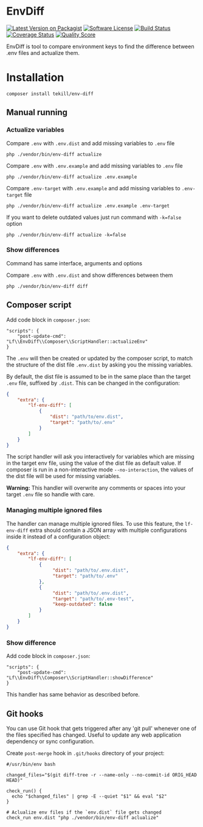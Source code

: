 # EnvDiff

[![Latest Version on Packagist][ico-version]][link-packagist]
[![Software License][ico-license]](LICENSE.md)
[![Build Status][ico-travis]][link-travis]
[![Coverage Status][ico-scrutinizer]][link-scrutinizer]
[![Quality Score][ico-code-quality]][link-code-quality]

EnvDiff is tool to compare environment keys to find the difference between .env files and actualize them.

# Installation

```
composer install tekill/env-diff
```

## Manual running
### Actualize variables
Compare `.env` with `.env.dist` and add missing variables to `.env` file
```
php ./vendor/bin/env-diff actualize
```

Compare `.env` with `.env.example` and add missing variables to `.env` file
```
php ./vendor/bin/env-diff actualize .env.example
```

Compare `.env-target` with `.env.example` and add missing variables to `.env-target` file
```
php ./vendor/bin/env-diff actualize .env.example .env-target
```

If you want to delete outdated values just run command with `-k=false` option

```
php ./vendor/bin/env-diff actualize -k=false
```

### Show differences
Command has same interface, arguments and options

Compare `.env` with `.env.dist` and show differences between them
```
php ./vendor/bin/env-diff diff
```

## Composer script

Add code block in `composer.json`:
```$json
"scripts": {
    "post-update-cmd": "Lf\\EnvDiff\\Composer\\ScriptHandler::actualizeEnv"
}
```

The `.env` will then be created or updated by the composer script, to match the structure of the dist 
file `.env.dist` by asking you the missing variables.

By default, the dist file is assumed to be in the same place than the target `.env`
file, suffixed by `.dist`. This can be changed in the configuration:

```json
{
    "extra": {
        "lf-env-diff": [
            {
                "dist": "path/to/env.dist",
                "target": "path/to/.env"
            }
        ]
    }
}
```

The script handler will ask you interactively for variables which are missing
in the target env file, using the value of the dist file as default value.
If composer is run in a non-interactive mode `--no-interaction`, the values of the dist file
will be used for missing variables.

**Warning:** This handler will overwrite any comments or spaces into your target `.env` file so handle with care.

### Managing multiple ignored files

The handler can manage multiple ignored files. To use this feature, the `lf-env-diff` extra should contain a 
JSON array with multiple configurations inside it instead of a configuration object:

```json
{
    "extra": {
        "lf-env-diff": [
            {
                 "dist": "path/to/.env.dist",
                 "target": "path/to/.env"
            },
            {
                 "dist": "path/to/.env.dist",
                 "target": "path/to/.env-test",
                 "keep-outdated": false
            }
        ]
    }
}
```

### Show difference

Add code block in `composer.json`:
```$json
"scripts": {
    "post-update-cmd": "Lf\\EnvDiff\\Composer\\ScriptHandler::showDifference"
}
```

This handler has same behavior as described before.

## Git hooks

You can use Git hook that gets triggered after any 'git pull' whenever one of the files specified has changed. 
Useful to update any web application dependency or sync configuration.

Create `post-merge` hook in `.git/hooks` directory of your project:
```
#/usr/bin/env bash

changed_files="$(git diff-tree -r --name-only --no-commit-id ORIG_HEAD HEAD)"

check_run() {
  echo "$changed_files" | grep -E --quiet "$1" && eval "$2"
}

# Aclualize env files if the `env.dist` file gets changed
check_run env.dist "php ./vendor/bin/env-diff aclualize"
```

[ico-version]: https://img.shields.io/packagist/v/Tekill/env-diff.svg?style=flat-square
[ico-license]: https://img.shields.io/badge/license-MIT-brightgreen.svg?style=flat-square
[ico-travis]: https://img.shields.io/travis/Tekill/env-diff/master.svg?style=flat-square
[ico-scrutinizer]: https://img.shields.io/scrutinizer/coverage/g/Tekill/env-diff.svg?style=flat-square
[ico-code-quality]: https://img.shields.io/scrutinizer/g/Tekill/env-diff.svg?style=flat-square

[link-packagist]: https://packagist.org/packages/Tekill/env-diff
[link-travis]: https://travis-ci.org/Tekill/env-diff
[link-scrutinizer]: https://scrutinizer-ci.com/g/Tekill/env-diff/code-structure/
[link-code-quality]: https://scrutinizer-ci.com/g/Tekill/env-diff
